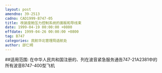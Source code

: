 ```yaml
---
layout: post
amendno: 39-2513
cadno: CAD1999-B747-05
title: 改装座舱压力控制系统的面板和导线束
date: 1999-04-19 00:00:00 +0800
effdate: 1999-04-26 00:00:00 +0800
tag: B747
categories: 民航华北管理局适航处
author: 邵仁明
---
```


##适用范围:
在中华人民共和国注册的、列在波音紧急服务通告747-21A2381中的所有波音B747-400型飞机

